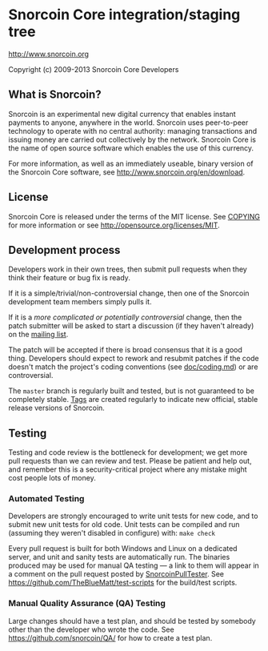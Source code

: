 Snorcoin Core integration/staging tree
=====================================

http://www.snorcoin.org

Copyright (c) 2009-2013 Snorcoin Core Developers

What is Snorcoin?
----------------

Snorcoin is an experimental new digital currency that enables instant payments to
anyone, anywhere in the world. Snorcoin uses peer-to-peer technology to operate
with no central authority: managing transactions and issuing money are carried
out collectively by the network. Snorcoin Core is the name of open source
software which enables the use of this currency.

For more information, as well as an immediately useable, binary version of
the Snorcoin Core software, see http://www.snorcoin.org/en/download.

License
-------

Snorcoin Core is released under the terms of the MIT license. See [COPYING](COPYING) for more
information or see http://opensource.org/licenses/MIT.

Development process
-------------------

Developers work in their own trees, then submit pull requests when they think
their feature or bug fix is ready.

If it is a simple/trivial/non-controversial change, then one of the Snorcoin
development team members simply pulls it.

If it is a *more complicated or potentially controversial* change, then the patch
submitter will be asked to start a discussion (if they haven't already) on the
[mailing list](http://sourceforge.net/mailarchive/forum.php?forum_name=snorcoin-development).

The patch will be accepted if there is broad consensus that it is a good thing.
Developers should expect to rework and resubmit patches if the code doesn't
match the project's coding conventions (see [doc/coding.md](doc/coding.md)) or are
controversial.

The `master` branch is regularly built and tested, but is not guaranteed to be
completely stable. [Tags](https://github.com/snorcoin/snorcoin/tags) are created
regularly to indicate new official, stable release versions of Snorcoin.

Testing
-------

Testing and code review is the bottleneck for development; we get more pull
requests than we can review and test. Please be patient and help out, and
remember this is a security-critical project where any mistake might cost people
lots of money.

### Automated Testing

Developers are strongly encouraged to write unit tests for new code, and to
submit new unit tests for old code. Unit tests can be compiled and run (assuming they weren't disabled in configure) with: `make check`

Every pull request is built for both Windows and Linux on a dedicated server,
and unit and sanity tests are automatically run. The binaries produced may be
used for manual QA testing — a link to them will appear in a comment on the
pull request posted by [SnorcoinPullTester](https://github.com/SnorcoinPullTester). See https://github.com/TheBlueMatt/test-scripts
for the build/test scripts.

### Manual Quality Assurance (QA) Testing

Large changes should have a test plan, and should be tested by somebody other
than the developer who wrote the code.
See https://github.com/snorcoin/QA/ for how to create a test plan.
